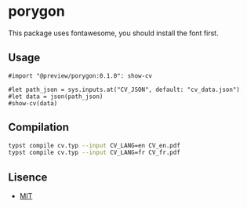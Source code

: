 # porygon

This package uses fontawesome, you should install the font first.

## Usage

```typ
#import "@preview/porygon:0.1.0": show-cv

#let path_json = sys.inputs.at("CV_JSON", default: "cv_data.json")
#let data = json(path_json)
#show-cv(data)
```

## Compilation

```sh
typst compile cv.typ --input CV_LANG=en CV_en.pdf
typst compile cv.typ --input CV_LANG=fr CV_fr.pdf
```

## Lisence

- [MIT](./LICENSE)
